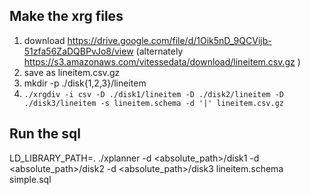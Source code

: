 ## Make the xrg files
1. download https://drive.google.com/file/d/1Oik5nD_9QCVijb-51zfa56ZaDQBPvJo8/view
    (alternately https://s3.amazonaws.com/vitessedata/download/lineitem.csv.gz )
2. save as lineitem.csv.gz
3. mkdir -p ./disk{1,2,3}/lineitem
4. `./xrgdiv -i csv -D ./disk1/lineitem -D ./disk2/lineitem -D ./disk3/lineitem -s lineitem.schema -d '|' lineitem.csv.gz`

## Run the sql

LD_LIBRARY_PATH=.
./xplanner -d <absolute_path>/disk1 -d <absolute_path>/disk2 -d <absolute_path>/disk3  lineitem.schema simple.sql
